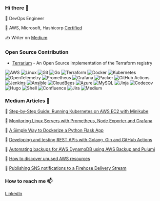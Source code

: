 ### Hi there 👋

 🔭 DevOps Engineer
 
 🔖 AWS, Microsoft, Hashicorp [Certified](https://www.credly.com/users/vesna-milovanovic/badges) 
 
✍ Writer on [Medium](https://cloudvesna.com/) 

<!-- ⚡ Digital Content Creator at [@cloudvesna](https://www.instagram.com/cloudvesna/) 6k+ community -->

### Open Source Contribution

- [Terrarium](https://github.com/terrariumcloud/terrarium) - An Open Source implementation of the Terraform registry

<p>
 <img alt="AWS" src="https://img.shields.io/badge/AWS-%23FF9900.svg?style=for-the-badge&logo=amazon-aws&logoColor=white">
 <img alt="Linux" src="https://img.shields.io/badge/Linux-FCC624?style=for-the-badge&logo=linux&logoColor=black">
 <img alt="Git" src="https://img.shields.io/badge/git-%23F05033.svg?style=for-the-badge&logo=git&logoColor=white">
 <img alt="Go" src="https://img.shields.io/badge/go-%2300ADD8.svg?style=for-the-badge&logo=go&logoColor=white">
 <img alt="Terraform" src="https://img.shields.io/badge/terraform-%235835CC.svg?style=for-the-badge&logo=terraform&logoColor=white">
 <img alt="Docker" src="https://img.shields.io/badge/docker-%230db7ed.svg?style=for-the-badge&logo=docker&logoColor=white">
 <img alt="Kubernetes" src="https://img.shields.io/badge/kubernetes-%23326ce5.svg?style=for-the-badge&logo=kubernetes&logoColor=white">
 <img alt="OpenTelemetry" src="https://img.shields.io/badge/OpenTelemetry-FFFFFF?&style=for-the-badge&logo=opentelemetry&logoColor=black">
 <img alt="Prometheus" src="https://img.shields.io/badge/Prometheus-E6522C?style=for-the-badge&logo=Prometheus&logoColor=white">
 <img alt="Grafana" src="https://img.shields.io/badge/grafana-%23F46800.svg?style=for-the-badge&logo=grafana&logoColor=white">
 <img alt="Packer" src="https://img.shields.io/badge/packer-%23E7EEF0.svg?style=for-the-badge&logo=packer&logoColor=%2302A8EF">
 <img alt="GitHub Actions" src="https://img.shields.io/badge/github%20actions-%232671E5.svg?style=for-the-badge&logo=githubactions&logoColor=white">
 <img alt="Jenkins" src="https://img.shields.io/badge/jenkins-%232C5263.svg?style=for-the-badge&logo=jenkins&logoColor=white">
 <img alt="Ansible" src="https://img.shields.io/badge/ansible-%231A1918.svg?style=for-the-badge&logo=ansible&logoColor=white">
 <img alt="CloudBees" src="https://img.shields.io/badge/CloudBees-1997B5&?logo=cloudbees&logoColor=white&style=for-the-badge">
 <img alt="Azure" src="https://img.shields.io/badge/azure-%230072C6.svg?style=for-the-badge&logo=microsoftazure&logoColor=white">
 <img alt="MySQL" src="https://img.shields.io/badge/mysql-%2300f.svg?style=for-the-badge&logo=mysql&logoColor=white">
 <img alt="Jinja" src="https://img.shields.io/badge/jinja-white.svg?style=for-the-badge&logo=jinja&logoColor=black">
 <img alt="Codecov" src="https://img.shields.io/badge/codecov-%23ff0077.svg?style=for-the-badge&logo=codecov&logoColor=white">
 <img alt="Hugo" src="https://img.shields.io/badge/Hugo-black.svg?style=for-the-badge&logo=Hugo">
 <img alt="Shell" src="https://img.shields.io/badge/shell_script-%23121011.svg?style=for-the-badge&logo=gnu-bash&logoColor=white">
 <img alt="Confluence" src="https://img.shields.io/badge/confluence-%23172BF4.svg?style=for-the-badge&logo=confluence&logoColor=white">
 <img alt="Jira" src="https://img.shields.io/badge/jira-%230A0FFF.svg?style=for-the-badge&logo=jira&logoColor=white">
 <img alt="Medium" src="https://img.shields.io/badge/Medium-12100E?style=for-the-badge&logo=medium&logoColor=white">
</p>

### Medium Articles 📰

🎯 [Step-by-Step Guide: Running Kubernetes on AWS EC2 with Minikube](https://cloudvesna.com/step-by-step-guide-running-kubernetes-on-aws-ec2-with-minikube-3997d7aab6a4)

🎯 [Monitoring Linux Servers with Prometheus, Node Exporter and Grafana](https://cloudvesna.com/monitoring-linux-servers-with-prometheus-node-exporter-and-grafana-a9e1a14f0ec9)

🎯 [A Simple Way to Dockerize a Python Flask App](https://cloudvesna.com/a-simple-way-to-dockerize-a-python-flask-app-e94fe47249d7)

🎯 [Developing and testing REST APIs with Golang, Gin and GitHub Actions](https://cloudvesna.com/developing-and-testing-rest-apis-with-golang-gin-and-github-actions-75996b3e264a)

🎯 [Automating backups for AWS DynamoDB using AWS Backup and Pulumi](https://cloudvesna.com/automating-backups-for-aws-dynamodb-using-aws-backup-and-pulumi-37f65e31233b)

🎯 [How to discover unused AWS resources](https://cloudvesna.com/how-to-discover-unused-aws-resources-038ed7d341ee)

🎯 [Publishing SNS notifications to a Firehose Delivery Stream](https://cloudvesna.com/publishing-sns-notifications-to-a-firehose-delivery-stream-a0afdd45d47c)



### How to reach me 📫
[LinkedIn](https://www.linkedin.com/in/vesna-milovanovic/)
